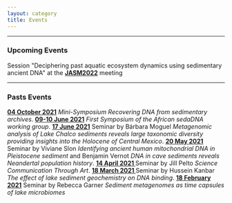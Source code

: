 ```yaml
---
layout: category
title: Events
---
```


---

<div class="section">
<h3 class="section-title underline">Upcoming Events</h3>
<p>Session "Deciphering past aquatic ecosystem dynamics using sedimentary ancient DNA" at the <a href="https://jasm2022.aquaticsocieties.org/"><b>JASM2022</b></a> meeting</p>
</div>


---

<div class="section">
<h3 class="section-title underline">Pasts Events</h3>

<a href="https://www.youtube.com/watch?v=-57oTu1CrpU"><b>04 October 2021</b></a> <i>Mini-Symposium Recovering DNA from sedimentary archives</i>. <a href="https://www.youtube.com/watch?v=17sp_5l928s"><b>09-10 June 2021</b></a> <i>First Symposium of the African sedaDNA working group</i>. <a href="https://www.youtube.com/watch?v=ioBCcIICxwQ"><b>17 June 2021</b></a> Seminar by Bárbara Moguel  <i>Metagenomic analysis of Lake Chalco sediments reveals large taxonomic diversity providing insights into the Holocene of Central Mexico</i>. <a href="https://www.youtube.com/watch?v=0QYkxPMCQuk"><b>20 May 2021</b></a> Seminar by Viviane Slon <i>Identifying ancient human mitochondrial DNA in Pleistocene sediment</i> and Benjamin Vernot <i>DNA in cave sediments reveals Neandertal population history</i>. <a href="https://www.youtube.com/watch?v=ZPYRj8lIn-c"><b>14 April 2021 </b></a> Seminar by Jill Pelto <i>Science Communication Through Art</i>. <a href="https://www.youtube.com/watch?v=59ZmHbODaUk"><b>18 March 2021 </b></a> Seminar by Hussein Kanbar <i>The effect of lake sediment geochemistry on DNA binding</i>. <a href="https://www.youtube.com/watch?v=0xt41PY25Xs"><b>18 February 2021</b></a> Seminar by Rebecca Garner <i>Sediment metagenomes as time capsules of lake microbiomes</i>
